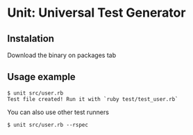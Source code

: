 # Unit: Universal Test Generator

## Instalation

Download the binary on packages tab

## Usage example

```
$ unit src/user.rb
Test file created! Run it with `ruby test/test_user.rb`
```

You can also use other test runners

```
$ unit src/user.rb --rspec
```